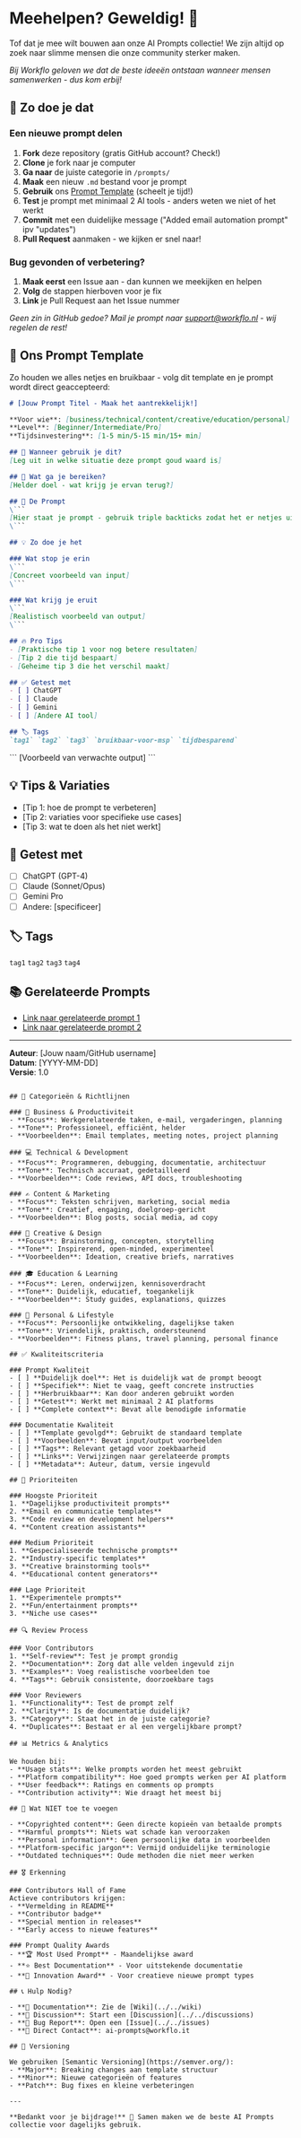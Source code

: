 # Meehelpen? Geweldig! 🚀

Tof dat je mee wilt bouwen aan onze AI Prompts collectie! We zijn altijd op zoek naar slimme mensen die onze community sterker maken. 

*Bij Workflo geloven we dat de beste ideeën ontstaan wanneer mensen samenwerken - dus kom erbij!*

## 🎯 Zo doe je dat

### Een nieuwe prompt delen
1. **Fork** deze repository (gratis GitHub account? Check!)
2. **Clone** je fork naar je computer  
3. **Ga naar** de juiste categorie in `/prompts/`
4. **Maak** een nieuw `.md` bestand voor je prompt
5. **Gebruik** ons [Prompt Template](#prompt-template) (scheelt je tijd!)
6. **Test** je prompt met minimaal 2 AI tools - anders weten we niet of het werkt
7. **Commit** met een duidelijke message ("Added email automation prompt" ipv "updates")
8. **Pull Request** aanmaken - we kijken er snel naar!

### Bug gevonden of verbetering?
1. **Maak eerst** een Issue aan - dan kunnen we meekijken en helpen
2. **Volg** de stappen hierboven voor je fix
3. **Link** je Pull Request aan het Issue nummer

*Geen zin in GitHub gedoe? Mail je prompt naar [support@workflo.nl](mailto:support@workflo.nl) - wij regelen de rest!*

## 📝 Ons Prompt Template

Zo houden we alles netjes en bruikbaar - volg dit template en je prompt wordt direct geaccepteerd:

```markdown
# [Jouw Prompt Titel - Maak het aantrekkelijk!]

**Voor wie**: [business/technical/content/creative/education/personal]  
**Level**: [Beginner/Intermediate/Pro]  
**Tijdsinvestering**: [1-5 min/5-15 min/15+ min]

## 🎯 Wanneer gebruik je dit?
[Leg uit in welke situatie deze prompt goud waard is]

## 💪 Wat ga je bereiken?
[Helder doel - wat krijg je ervan terug?]

## 🤖 De Prompt
\```
[Hier staat je prompt - gebruik triple backticks zodat het er netjes uitziet]
\```

## 💡 Zo doe je het

### Wat stop je erin
\```
[Concreet voorbeeld van input]
\```

### Wat krijg je eruit
\```
[Realistisch voorbeeld van output]
\```

## 🔥 Pro Tips
- [Praktische tip 1 voor nog betere resultaten]
- [Tip 2 die tijd bespaart]
- [Geheime tip 3 die het verschil maakt]

## ✅ Getest met
- [ ] ChatGPT
- [ ] Claude  
- [ ] Gemini
- [ ] [Andere AI tool]

## 🏷️ Tags
`tag1` `tag2` `tag3` `bruikbaar-voor-msp` `tijdbesparend`
```
\```
[Voorbeeld van verwachte output]
\```

## 💡 Tips & Variaties
- [Tip 1: hoe de prompt te verbeteren]
- [Tip 2: variaties voor specifieke use cases]
- [Tip 3: wat te doen als het niet werkt]

## 🧪 Getest met
- [ ] ChatGPT (GPT-4)
- [ ] Claude (Sonnet/Opus)
- [ ] Gemini Pro
- [ ] Andere: [specificeer]

## 🏷️ Tags
`tag1` `tag2` `tag3` `tag4`

## 📚 Gerelateerde Prompts
- [Link naar gerelateerde prompt 1](../category/related-prompt.md)
- [Link naar gerelateerde prompt 2](../category/another-prompt.md)

---
**Auteur**: [Jouw naam/GitHub username]  
**Datum**: [YYYY-MM-DD]  
**Versie**: 1.0
```

## 📂 Categorieën & Richtlijnen

### 🏢 Business & Productiviteit
- **Focus**: Werkgerelateerde taken, e-mail, vergaderingen, planning
- **Tone**: Professioneel, efficiënt, helder
- **Voorbeelden**: Email templates, meeting notes, project planning

### 💻 Technical & Development  
- **Focus**: Programmeren, debugging, documentatie, architectuur
- **Tone**: Technisch accuraat, gedetailleerd
- **Voorbeelden**: Code reviews, API docs, troubleshooting

### ✍️ Content & Marketing
- **Focus**: Teksten schrijven, marketing, social media
- **Tone**: Creatief, engaging, doelgroep-gericht
- **Voorbeelden**: Blog posts, social media, ad copy

### 🎨 Creative & Design
- **Focus**: Brainstorming, concepten, storytelling
- **Tone**: Inspirerend, open-minded, experimenteel
- **Voorbeelden**: Ideation, creative briefs, narratives

### 🎓 Education & Learning
- **Focus**: Leren, onderwijzen, kennisoverdracht
- **Tone**: Duidelijk, educatief, toegankelijk
- **Voorbeelden**: Study guides, explanations, quizzes

### 🔧 Personal & Lifestyle
- **Focus**: Persoonlijke ontwikkeling, dagelijkse taken
- **Tone**: Vriendelijk, praktisch, ondersteunend
- **Voorbeelden**: Fitness plans, travel planning, personal finance

## ✅ Kwaliteitscriteria

### Prompt Kwaliteit
- [ ] **Duidelijk doel**: Het is duidelijk wat de prompt beoogt
- [ ] **Specifiek**: Niet te vaag, geeft concrete instructies
- [ ] **Herbruikbaar**: Kan door anderen gebruikt worden
- [ ] **Getest**: Werkt met minimaal 2 AI platforms
- [ ] **Complete context**: Bevat alle benodigde informatie

### Documentatie Kwaliteit
- [ ] **Template gevolgd**: Gebruikt de standaard template
- [ ] **Voorbeelden**: Bevat input/output voorbeelden
- [ ] **Tags**: Relevant getagd voor zoekbaarheid
- [ ] **Links**: Verwijzingen naar gerelateerde prompts
- [ ] **Metadata**: Auteur, datum, versie ingevuld

## 🎯 Prioriteiten

### Hoogste Prioriteit
1. **Dagelijkse productiviteit prompts**
2. **Email en communicatie templates**
3. **Code review en development helpers**
4. **Content creation assistants**

### Medium Prioriteit
1. **Gespecialiseerde technische prompts**
2. **Industry-specific templates**
3. **Creative brainstorming tools**
4. **Educational content generators**

### Lage Prioriteit
1. **Experimentele prompts**
2. **Fun/entertainment prompts**
3. **Niche use cases**

## 🔍 Review Process

### Voor Contributors
1. **Self-review**: Test je prompt grondig
2. **Documentation**: Zorg dat alle velden ingevuld zijn
3. **Examples**: Voeg realistische voorbeelden toe
4. **Tags**: Gebruik consistente, doorzoekbare tags

### Voor Reviewers
1. **Functionality**: Test de prompt zelf
2. **Clarity**: Is de documentatie duidelijk?
3. **Category**: Staat het in de juiste categorie?
4. **Duplicates**: Bestaat er al een vergelijkbare prompt?

## 📊 Metrics & Analytics

We houden bij:
- **Usage stats**: Welke prompts worden het meest gebruikt
- **Platform compatibility**: Hoe goed prompts werken per AI platform
- **User feedback**: Ratings en comments op prompts
- **Contribution activity**: Wie draagt het meest bij

## 🚫 Wat NIET toe te voegen

- **Copyrighted content**: Geen directe kopieën van betaalde prompts
- **Harmful prompts**: Niets wat schade kan veroorzaken
- **Personal information**: Geen persoonlijke data in voorbeelden
- **Platform-specific jargon**: Vermijd onduidelijke terminologie
- **Outdated techniques**: Oude methoden die niet meer werken

## 🎖️ Erkenning

### Contributors Hall of Fame
Actieve contributors krijgen:
- **Vermelding in README**
- **Contributor badge**
- **Special mention in releases**
- **Early access to nieuwe features**

### Prompt Quality Awards
- **🏆 Most Used Prompt** - Maandelijkse award
- **⭐ Best Documentation** - Voor uitstekende documentatie
- **🚀 Innovation Award** - Voor creatieve nieuwe prompt types

## 📞 Hulp Nodig?

- **📖 Documentation**: Zie de [Wiki](../../wiki)
- **💬 Discussion**: Start een [Discussion](../../discussions)
- **🐛 Bug Report**: Open een [Issue](../../issues)
- **📧 Direct Contact**: ai-prompts@workflo.it

## 🔄 Versioning

We gebruiken [Semantic Versioning](https://semver.org/):
- **Major**: Breaking changes aan template structuur
- **Minor**: Nieuwe categorieën of features
- **Patch**: Bug fixes en kleine verbeteringen

---

**Bedankt voor je bijdrage!** 🙏 Samen maken we de beste AI Prompts collectie voor dagelijks gebruik.
